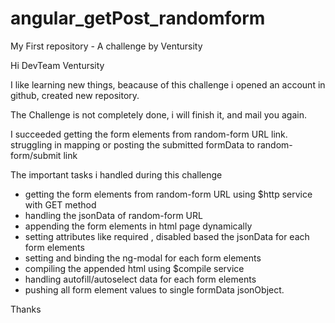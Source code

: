 # angular_getPost_randomform
My First repository - A challenge by Ventursity
 

Hi DevTeam Ventursity

I like learning new things, 
beacause of this challenge i opened an account in github, created new repository.

The Challenge is not completely done, i will finish it, and mail you again.

 I succeeded getting the form elements from random-form URL link.
struggling in mapping or posting the submitted formData to random-form/submit link

The important tasks i handled during this challenge 
-  getting the form elements from random-form URL using $http service with GET method
-  handling the jsonData of random-form URL
-  appending the form elements in html page dynamically 
-  setting attributes like required , disabled based the jsonData for each form elements
-  setting and binding the ng-modal for each form elements
-  compiling the appended html using $compile service
-  handling autofill/autoselect data for each form elements
-  pushing all form element values to single formData jsonObject.



Thanks
